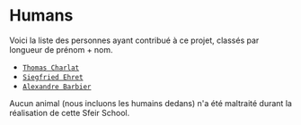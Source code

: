 # Humans

Voici la liste des personnes ayant contribué à ce projet, classés par longueur de prénom + nom.

- [`Thomas Charlat`](https://github.com/Kallikrein)
- [`Siegfried Ehret`](https://github.com/SiegfriedEhret)
- [`Alexandre Barbier`](https://github.com/alexbrbr)

Aucun animal (nous incluons les humains dedans) n'a été maltraité durant la réalisation de cette Sfeir School.
